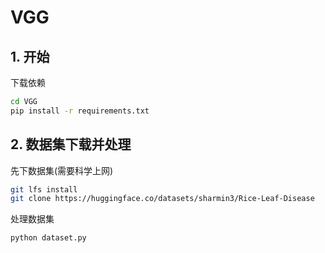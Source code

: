 # VGG

## 1. 开始

下载依赖

```bash
cd VGG
pip install -r requirements.txt
```

## 2. 数据集下载并处理

先下数据集(需要科学上网)

```bash
git lfs install
git clone https://huggingface.co/datasets/sharmin3/Rice-Leaf-Disease
```

处理数据集

```bash
python dataset.py
```
